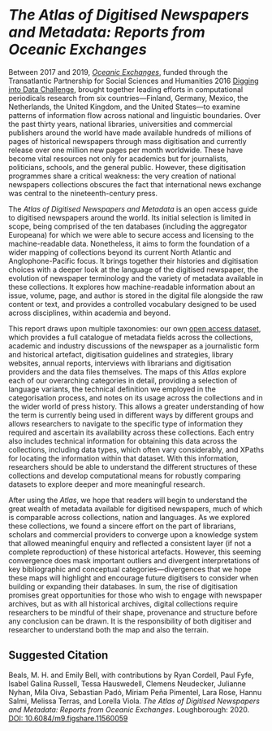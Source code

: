 # *The Atlas of Digitised Newspapers and Metadata: Reports from Oceanic Exchanges*


Between 2017 and 2019, [*Oceanic Exchanges*](http://www.oceanicexchanges.org), 
funded through the Transatlantic
Partnership for Social Sciences and Humanities 2016 [Digging into Data
Challenge](https://diggingintodata.org), brought together leading
efforts in computational periodicals research from six
countries—Finland, Germany, Mexico, the Netherlands, the United
Kingdom, and the United States—to examine patterns of information flow
across national and linguistic boundaries. Over the past thirty years,
national libraries, universities and commercial publishers around the
world have made available hundreds of millions of pages of historical
newspapers through mass digitisation and currently release over one
million new pages per month worldwide. These have become vital resources
not only for academics but for journalists, politicians, schools, and
the general public. However, these digitisation programmes share a
critical weakness: the very creation of national newspapers collections
obscures the fact that international news exchange was central to the
nineteenth-century press.

The *Atlas of Digitised Newspapers and Metadata* is an open access guide
to digitised newspapers around the world. Its initial selection is
limited in scope, being comprised of the ten databases (including the
aggregator Europeana) for which we were able to secure access and
licensing to the machine-readable data. Nonetheless, it aims to form the
foundation of a wider mapping of collections beyond its current North
Atlantic and Anglophone-Pacific focus. It brings together their
histories and digitisation choices with a deeper look at the language of
the digitised newspaper, the evolution of newspaper terminology and the
variety of metadata available in these collections. It explores how
machine-readable information about an issue, volume, page, and author is
stored in the digital file alongside the raw content or text, and
provides a controlled vocabulary designed to be used across disciplines,
within academia and beyond.

This report draws upon multiple taxonomies: our own [open access dataset](doi:10.6084/m9.figshare.11560110), 
which provides a full catalogue of
metadata fields across the collections, academic and industry
discussions­­ of the newspaper as a journalistic form and historical
artefact, digitisation guidelines and strategies, library websites,
annual reports, interviews with librarians and digitisation providers
and the data files themselves. The maps of this *Atlas* explore each of
our overarching categories in detail, providing a selection of language
variants, the technical definition we employed in the categorisation
process, and notes on its usage across the collections and in the wider
world of press history. This allows a greater understanding of how the
term is currently being used in different ways by different groups and
allows researchers to navigate to the specific type of information they
required and ascertain its availability across these collections. Each
entry also includes technical information for obtaining this data across
the collections, including data types, which often vary considerably,
and XPaths for locating the information within that dataset. With this
information, researchers should be able to understand the different
structures of these collections and develop computational means for
robustly comparing datasets to explore deeper and more meaningful
research.

After using the *Atlas*, we hope that readers will begin to understand
the great wealth of metadata available for digitised newspapers, much of
which is comparable across collections, nation and languages. As we
explored these collections, we found a sincere effort on the part of
librarians, scholars and commercial providers to converge upon a
knowledge system that allowed meaningful enquiry and reflected a
consistent layer (if not a complete reproduction) of these historical
artefacts. However, this seeming convergence does mask important
outliers and divergent interpretations of key bibliographic and
conceptual categories—divergences that we hope these maps will highlight
and encourage future digitisers to consider when building or expanding
their databases. In sum, the rise of digitisation promises great
opportunities for those who wish to engage with newspaper archives, but
as with all historical archives, digital collections require researchers
to be mindful of their shape, provenance and structure before any
conclusion can be drawn. It is the responsibility of both digitiser and
researcher to understand both the map and also the terrain.

## Suggested Citation

Beals, M. H. and Emily Bell, with contributions by Ryan Cordell, Paul
Fyfe, Isabel Galina Russell, Tessa Hauswedell, Clemens Neudecker,
Julianne Nyhan, Mila Oiva, Sebastian Padó, Miriam Peña Pimentel, Lara
Rose, Hannu Salmi, Melissa Terras, and Lorella Viola. *The Atlas of
Digitised Newspapers and Metadata: Reports from Oceanic Exchanges*.
Loughborough: 2020. [DOI: 10.6084/m9.figshare.11560059](http://www.doi.org/10.6084/m9.figshare.11560059)
